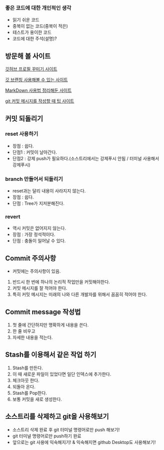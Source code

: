 ### 좋은 코드에 대한 개인적인 생각

- 읽기 쉬운 코드
- 중복이 없는 코드(중복이 적은)
- 테스트가 용이한 코드
- 코드에 대한 주석(설명)?

## 방문해 볼 사이트

[깃허브 프로필 꾸미기 사이트](https://velog.io/@woo0_hooo/Github-github-profile-%EA%B0%84%EC%A7%80%EB%82%98%EA%B2%8C-%EA%BE%B8%EB%AF%B8%EA%B8%B0?fbclid=IwAR23Tj9fJabLaV2TCy2sIh3okUycSthil1qKPjfXhl7AK-4baW1RKIsFPdA)

[깃 브랜칭 사용해볼 수 있는 사이트](https://learngitbranching.js.org/?locale=ko)

[MarkDown 사용법 정리해둔 사이트](https://github.com/ysy1225?tab=repositories)

[git 커밋 메시지를 작성할 때 팁 사이트](https://meetup.toast.com/posts/106)


## 커밋 되돌리기

### reset 사용하기

- 장점 : 쉽다.
- 단점1 : 커밋이 날아간다.
- 단점2 : 강제 push가 필요하다.(소스트리에서는 강제푸시 안됨 / 터미널 사용해서 강제푸시)

### branch 만들어서 되돌리기

- reset과는 달리 내용이 사라지지 않는다.
- 장점 : 쉽다.
- 단점 : Tree가 지저분해진다.

### revert

- 역시 커밋은 없어지지 않는다.
- 장점 : 가장 정석적이다.
- 단점 : 충돌이 일어날 수 있다.

## Commit 주의사항

- 커밋에는 주의사항이 있음.
1. 반드시 한 번에 하나의 논리적 작업만을 커밋해야한다.
2. 커밋 메시지를 잘 적어야 한다.
3. 특히 커밋 메시지는 미래의 나와 다른 개발자를 위해서 꼼꼼히 적어야 한다.

## Commit message 작성법

1. 첫 줄에 간단하지만 명확하게 내용을 쓴다.
2. 한 줄 비우고
3. 자세한 내용을 적는다.

## Stash를 이용해서 같은 작업 하기

1. Stash를 만든다.
2. 이 때 새로운 파일이 있었다면 일단 인덱스에 추가한다.
3. 체크아웃 한다.
4. 되돌아 온다.
5. Stash를 Pop한다.
6. 보통 커밋을 새로 생성한다.

## 소스트리를 삭제하고 git을 사용해보기

- 소스트리 삭제 완료 후 git 터미널 명령어로만 push 해보기!
- git 터미널 명령어로만 push하기 완료
- 앞으로는 git 사용에 익숙해지기! & 익숙해지면 github Desktop도 사용해보기!
